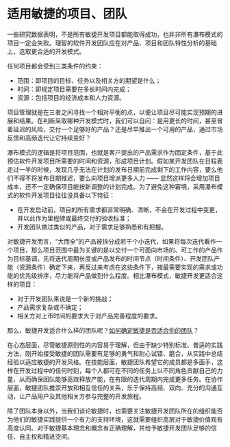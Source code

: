 # 适用敏捷的项目、团队

一些研究数据表明，不是所有敏捷开发项目都能取得成功，也并非所有瀑布模式的项目一定会失败。理智的软件开发团队应在对产品、项目和团队特性分析的基础上，选取更合适的开发模式。

任何项目都会受到三类条件的约束：

* 范围：即项目的目标、任务以及相关方的期望是什么；
* 时间：即规定项目需要在多长时间内完成；
* 资源：包括项目的经济成本和人力资源。

项目管理就是在三者之间寻找一个相对平衡的点，以便让项目尽可能实现预期的进展和结果。在判断采取哪种开发模式时，我们可以自问：是用更长的时间，甚至冒着延迟的风险，交付一个足够好的产品？还是尽早推出一个可用的产品，通过市场反馈和高频迭代让它持续变好？

瀑布模式的逻辑是将项目范围，也就是客户提出的产品需求作为固定条件，基于此预估软件开发项目所需要的时间和资源，形成项目计划。假如某开发团队在日程表走过一半的时候，发现几乎无法在计划的发布日期前完成剩下的工作内容，要么他们不得不将发布日期推迟，要么向项目增派更多人力 —— 显然这样将会增加项目成本，还不一定确保项目能按新调整的计划完成。为了避免这种窘境，采用瀑布模式的软件开发项目往往没具备以下特征：

* 在开发启动前，项目的所有需求都非常明确、清晰，不会在开发过程中变更，并以此作为里程碑或最终交付的验收标准；
* 开发团队做过类似的产品，对于需求足够熟悉和有把握。

对敏捷开发而言，“大而全”的产品被拆分成若干个小迭代，如果将每次迭代看作一个项目，那么项目范围中最为关键的是以交付一个可面向市场的、可工作的产品作为目标基调，先将迭代周期长度或产品发布的时间节点（时间条件）、开发团队产能（资源条件）确定下来，再反过来考虑在这些条件下，按最需要实现的需求或功能的优先级排序，尽力能将产品做到什么程度。相比瀑布模式，敏捷开发更适合这样的项目：

* 对于开发团队来说是一个新的挑战；
* 产品需求复杂或不确定；
* 相关方对上市时间的要求大于对产品完善程度的要求。

那么，敏捷开发适合什么样的团队呢？[如何确定敏捷是否适合你的团队](https://worktile.com/blog/scrum/if-agile)？

在心态层面，尽管敏捷原则性的内容易于理解，但由于缺少特别标准、普适的实践方法，刚开始接受敏捷的团队需要有足够的勇气和耐心试错、磨合，从实践中总结经验以适应敏捷的开发风格。在技能层面，敏捷团队希望它的成员都是多面手，这样在开发过程中的任何时刻，每个人都可在不同的任务上以不同角色贡献自己的力量，从而确保团队能够高效释放产能，在有限的迭代周期内完成更多任务。在协作层面，敏捷团队推崇开放和相互信任的关系，乐于保持高频、双向、充分的沟通互动，让产品用户及其他相关方参与完整的开发旅程。

除了团队本身以外，当我们谈论敏捷时，也需要关注敏捷开发团队所在的组织能否为他们的敏捷实践提供一个有力的支持环境，这就需要组织高层对于敏捷价值观有高度认同、对于敏捷基本理念和概念有正确理解，并给予敏捷开发团队足够的信任、自主权和精进空间。

